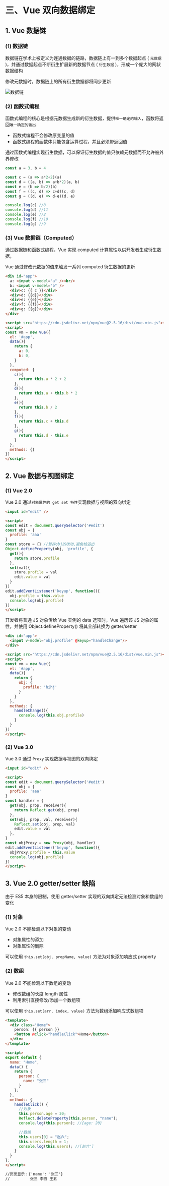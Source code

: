 # 三、Vue 双向数据绑定

## 1. Vue 数据链

### (1) 数据链

数据链在学术上被定义为连通数据的链路，数据链上有一到多个数据起点 ( `元数据` )，并通过数据起点不断衍生扩展新的数据节点 ( `衍生数据` )，形成一个庞大的网状数据结构

修改元数据时，数据链上的所有衍生数据都将同步更新

![数据链](https://github.com/yuyuyuzhang/Blog/blob/master/images/%E5%89%8D%E7%AB%AF%E5%B7%A5%E7%A8%8B%E5%8C%96/Vue/Vue2/%E6%95%B0%E6%8D%AE%E9%93%BE.png)

### (2) 函数式编程

函数式编程的核心是根据元数据生成新的衍生数据，提供`唯一确定的输入`，函数将返回`唯一确定的输出`

* 函数式编程不会修改原变量的值
* 函数式编程的函数体只能包含运算过程，并且必须带返回值

通过函数式编程实现衍生数据，可以保证衍生数据的值只依赖元数据而不允许被外界修改

```js
const a = 3, b = 4

const c = (a => a*2+2)(a)
const d = ((a, b) => a+b*2)(a, b)
const e = (b => b/2)(b)
const f = ((c, d) => c+d)(c, d)
const g = ((d, e) => d-e)(d, e)

console.log(c) //8
console.log(d) //11
console.log(e) //2
console.log(f) //19
console.log(g) //9
```

### (3) Vue 数据链（Computed）

通过数据链和函数式编程，Vue 实现 computed 计算属性以供开发者生成衍生数据，

Vue 通过修改元数据的值来触发一系列 computed 衍生数据的更新

```html
<div id="app">
  a: <input v-model="a" /><br/>
  b: <input v-model="b" />
  <div>c: {{ c }}</div>
  <div>d: {{d}}</div>
  <div>e: {{e}}</div>
  <div>f: {{f}}</div>
  <div>g: {{g}}</div>
</div>

<script src="https://cdn.jsdelivr.net/npm/vue@2.5.16/dist/vue.min.js"></script>
<script>
const vm = new Vue({
  el: '#app',
  data(){
    return {
      a: 0,
      b: 0,
    }
  },
  computed: {
    c(){
      return this.a * 2 + 2
    },
    d(){
      return this.a + this.b * 2
    },
    e(){
      return this.b / 2
    },
    f(){
      return this.c + this.d
    },
    g(){
      return this.d - this.e
    }
  },
  methods: {}
})
</script>
```

## 2. Vue 数据与视图绑定

### (1) Vue 2.0

Vue 2.0 通过`对象属性的 get set 特性`实现数据与视图的双向绑定

```html
<input id="edit" />

<script>
const edit = document.querySelector('#edit')
const obj = {
  profile: 'aaa'
}
const store = {} //暂存obj的改动,避免栈溢出
Object.defineProperty(obj, 'profile', {
  get(){
    return store.profile
  },
  set(val){
    store.profile = val
    edit.value = val
  }
})
edit.addEventListener('keyup', function(){
  obj.profile = this.value
  console.log(obj.profile)
})
</script>
```

开发者将普通 JS 对象传给 Vue 实例的 data 选项时，Vue 遍历该 JS 对象的属性，并使用 Object.defineProperty() 将其全部转换为 getter/setter

```html
<div id="app">
  <input v-model="obj.profile" @keyup="handleChange"/>
</div>

<script src="https://cdn.jsdelivr.net/npm/vue@2.5.16/dist/vue.min.js"></script>
<script>
const vm = new Vue({
  el: '#app',
  data(){
    return {
      obj: {
        profile: 'hihj'
      }
    }
  },
  methods: {
    handleChange(){
      console.log(this.obj.profile)
    }
  }
})
</script>
```

### (2) Vue 3.0

Vue 3.0 通过 `Proxy` 实现数据与视图的双向绑定

```html
<input id="edit" />

<script>
const edit = document.querySelector('#edit')
const obj = {
  profile: 'aaa'
}
const handler = {
  get(obj, prop, receiver){
    return Reflect.get(obj, prop)
  },
  set(obj, prop, val, receiver){
    Reflect.set(obj, prop, val)
    edit.value = val
  },
}
const objProxy = new Proxy(obj, handler)
edit.addEventListener('keyup', function(){
  objProxy.profile = this.value
  console.log(obj.profile)
})
</script>
```

## 3. Vue 2.0 getter/setter 缺陷

由于 ES5 本身的限制，使用 getter/setter 实现的双向绑定无法检测对象和数组的变化

### (1) 对象

Vue 2.0 不能检测以下对象的变动

* 对象属性的添加
* 对象属性的删除

可以使用 `this.set(obj, propName, value)` 方法为对象添加响应式 property

### (2) 数组

Vue 2.0 不能检测以下数组的变动

* 修改数组的长度 length 属性
* 利用索引直接修改/添加一个数组项

可以使用 `this.set(arr, index, value)` 方法为数组添加响应式数组项

```html
<template>
  <div class="Home">
    person: {{ person }}
    <button @click="handleClick">Home</button>
  </div>
</template>

<script>
export default {
  name: "Home",
  data() {
    return {
      person: {
        name: "张三"
      }
    };
  },
  methods: {
    handleClick() {
      //对象
      this.person.age = 20;
      Reflect.deleteProperty(this.person, "name");
      console.log(this.person); //{age: 20}

      //数组
      this.users[0] = "赵六";
      this.users.length = 1;
      console.log(this.users); //[赵六']
    }
  }
};
</script>

//页面显示：{'name': '张三'}
//         张三 李四 王五
```
